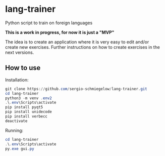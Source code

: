 # lang-trainer
Python script to train on foreign languages

**This is a work in progress, for now it is just a "MVP"**

The idea is to create an application where it is very easy to edit and/or create new exercises.
Further instructions on how to create exercises in the next versions.

## How to use
Installation:
```powershell
git clone https://github.com/sergio-schmiegelow/lang-trainer.git
cd lang-trainer
python3 -m venv .env2
.\.env\Scripts\activate
pip install pyqt5
pip install unidecode
pip install verbecc
deactivate
```

Running:
```powershell
cd lang-trainer
.\.env\Scripts\activate
py.exe gui.py
```
